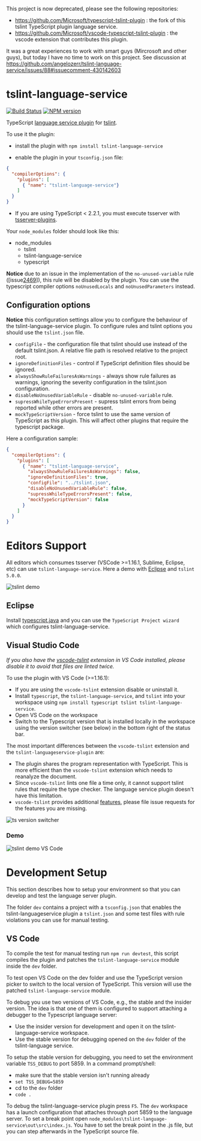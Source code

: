 This project is now deprecated, please see the following repositories:

 * https://github.com/Microsoft/typescript-tslint-plugin : the fork of this tslint TypeScript plugin language service.
 * https://github.com/Microsoft/vscode-typescript-tslint-plugin : the vscode extension that contributes this plugin.
 
It was a great experiences to work with smart guys (Mircrosoft and other guys), but today I have no time to work on this project. See discussion at https://github.com/angelozerr/tslint-language-service/issues/88#issuecomment-430142603

# tslint-language-service

[![Build Status](https://secure.travis-ci.org/angelozerr/tslint-language-service.png)](http://travis-ci.org/angelozerr/tslint-language-service)
[![NPM version](https://img.shields.io/npm/v/tslint-language-service.svg)](https://www.npmjs.org/package/tslint-language-service)  

TypeScript [language service plugin](https://blogs.msdn.microsoft.com/typescript/2017/04/27/announcing-typescript-2-3/) for [tslint](https://github.com/palantir/tslint). 

To use it the plugin:

 * install the plugin with `npm install tslint-language-service`
 
 * enable the plugin in your `tsconfig.json` file:

```json
{
  "compilerOptions": {
    "plugins": [
      { "name": "tslint-language-service"}
    ]
  }
}
```

 * If you are using TypeScript < 2.2.1, you must execute tsserver with [tsserver-plugins](https://github.com/angelozerr/tsserver-plugins).
 
Your `node_modules` folder should look like this:

* node_modules
  * tslint
  * tslint-language-service
  * typescript

**Notice** due to an issue in the implementation of the `no-unused-variable` rule ([issue[2469](https://github.com/palantir/tslint/issues/2649)]), this rule will be disabled by the plugin. You can use the typescript compiler options `noUnusedLocals` and `noUnusedParameters` instead. 

## Configuration options

**Notice** this configuration settings allow you to configure the behaviour of the tslint-language-service plugin. To configure rules and tslint options you should use the `tslint.json` file.

 * `configFile` - the configuration file that tslint should use instead of the default tslint.json. A relative file path is resolved relative to the project root.
 * `ignoreDefinitionFiles` - control if TypeScript definition files should be ignored.
 * `alwaysShowRuleFailuresAsWarnings` - always show rule failures as warnings, ignoring the severity configuration in the tslint.json configuration.
 * `disableNoUnusedVariableRule` - disable `no-unused-variable` rule.
 * `supressWhileTypeErrorsPresent` - supress tslint errors from being reported while other errors are present.
 * `mockTypeScriptVersion` - force tslint to use the same version of TypeScript as this plugin. This will affect other plugins that require the typescript package.
 
Here a configuration sample:

```json
{
  "compilerOptions": {
    "plugins": [
      { "name": "tslint-language-service",
        "alwaysShowRuleFailuresAsWarnings": false,
        "ignoreDefinitionFiles": true,
        "configFile": "../tslint.json",
        "disableNoUnusedVariableRule": false,
        "supressWhileTypeErrorsPresent": false,
        "mockTypeScriptVersion": false
      }
    ]
  }
}
```

# Editors Support
 
All editors which consumes tsserver (VSCode >=1.16.1, Sublime, Eclipse, etc) can use `tslint-language-service`. Here a demo with [Eclipse](https://github.com/angelozerr/typescript.java) and `tslint 5.0.0`.

![tslint demo](images/TslintLanguageServiceDemo.gif)

## Eclipse

Install [typescript.java](https://github.com/angelozerr/typescript.java/wiki/Installation-Update-Site) and you can use the `TypeScript Project wizard` which configures tslint-language-service.

## Visual Studio Code

*If you also have the [vscode-tslint](https://marketplace.visualstudio.com/items?itemName=eg2.tslint) extension in VS Code installed, please disable it to avoid that files are linted twice.*

To use the plugin with VS Code (>=1.16.1):
- If you are using the `vscode-tslint` extension disable or uninstall it.
- Install `typescript`, the `tslint-language-service`, and `tslint` into your workspace using `npm install typescript tslint tslint-language-service`.
- Open VS Code on the workspace
- Switch to the Typescript version that is installed locally in the workspace using the version switcher (see below) in the bottom right of the status bar.

The most important differences between the `vscode-tslint` extension and the `tslint-languageservice-plugin` are:
- The plugin shares the program representation with TypeScript. This is more efficient than the `vscode-tslint` extension which needs 
  to reanalyze the document.
- Since `vscode-tslint` lints one file a time only, it cannot support tslint rules that require the type checker. The language service plugin doesn't have this limitation.
- `vscode-tslint` provides additional [features](https://marketplace.visualstudio.com/items?itemName=eg2.tslint), please file issue requests for the features you are missing.

![ts version switcher](images/ts-switcher.png)

### Demo
![tslint demo VS Code](images/TslintLanguageServiceDemoVSCode.gif)


# Development Setup 

This section describes how to setup your environment so that you can develop and test the language server plugin.

The folder `dev` contains a project with a `tsconfig.json` that enables the tslint-languageservice plugin a `tslint.json` and some test files with rule violations you can use for manual testing.

## VS Code

To compile the test for manual testing run `npm run devtest`, this script compiles the plugin and patches the `tslint-language-service` module inside the `dev` folder.

To test open VS Code on the dev folder and use the TypeScript version picker to switch to the local version of TypeScript. This version will use the patched `tslint-language-service` module.

To debug you use two versions of VS Code, e.g., the stable and the insider version. The idea is that one of them is configured to support attaching a debugger to the Typescript language server:
- Use the insider version for development and open it on the tslint-language-service workspace.
- Use the stable version for debugging opened on the `dev` folder of the tslint-language service.

To setup the stable version for debugging, you need to set the environment variable `TSS_DEBUG` to port 5859. In a command prompt/shell:
  - make sure that the stable version isn't running already
  - `set TSS_DEBUG=5859`
  - cd to the `dev` folder
  - `code .`

To debug the tslint-language-service plugin press `F5`. The `dev` workspace has a launch configuration that attaches through port 5859 to the language server. To set a break point open `node_modules\tslint-language-service\out\src\index.js`. You have to set the break point in the .js file, but you can step afterwards in the TypeScript source file.


 

